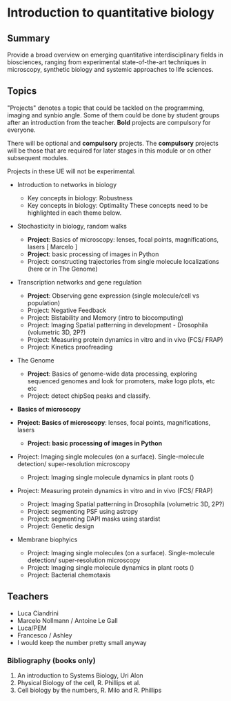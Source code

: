 # Introduction to quantitative biology



## Summary

Provide a broad overview on emerging quantitative interdisciplinary fields in biosciences, ranging from experimental state-of-the-art techniques in microscopy, synthetic biology and systemic approaches to life sciences.

## Topics

"Projects" denotes a topic that could be tackled on the programming, imaging and synbio angle. Some of them could be done by student groups after an introduction from the teacher. **Bold** projects are compulsory for everyone. 

There will be optional and **compulsory** projects. The **compulsory** projects will be those that are required for later stages in this module or on other subsequent modules.

Projects in these UE will not be experimental.

- Introduction to networks in biology
    - Key concepts in biology: Robustness 
    - Key concepts in biology: Optimality
These concepts need to be highlighted in each theme below.

- Stochasticity in biology, random walks
    - **Project**: Basics of microscopy: lenses, focal points, magnifications, lasers [ Marcelo ]
    - **Project**: basic processing of images in Python
    - Project: constructing trajectories from single molecule localizations (here or in The Genome)

- Transcription networks and gene regulation
    - **Project**: Observing gene expression (single molecule/cell vs population)
    - Project: Negative Feedback
    - Project: Bistability and Memory (intro to biocomputing)
    - Project: Imaging Spatial patterning in development - Drosophila (volumetric 3D, 2P?)
    - Project: Measuring protein dynamics in vitro and in vivo (FCS/ FRAP)
    - Project: Kinetics proofreading
    
- The Genome
    - **Project**: Basics of genome-wide data processing, exploring sequenced genomes and look for promoters, make logo plots, etc etc
    - Project: detect chipSeq peaks and classify.
- **Basics of microscopy**
- **Project: Basics of microscopy**: lenses, focal points, magnifications, lasers
    - **Project: basic processing of images in Python**
- Project: Imaging single molecules (on a surface). Single-molecule detection/ super-resolution microscopy
    - Project: Imaging single molecule dynamics in plant roots ()
- Project: Measuring protein dynamics in vitro and in vivo (FCS/ FRAP)
    - Project: Imaging Spatial patterning in Drosophila (volumetric 3D, 2P?)
    - Project: segmenting PSF using astropy
    - Project: segmenting DAPI masks using stardist
    - Project: Genetic design
    
- Membrane biophyics
    - Project: Imaging single molecules (on a surface). Single-molecule detection/ super-resolution microscopy
    - Project: Imaging single molecule dynamics in plant roots ()
    - Project: Bacterial chemotaxis

    



## Teachers

- Luca Ciandrini
- Marcelo Nollmann / Antoine Le Gall
- Luca/PEM
- Francesco / Ashley
- I would keep the number pretty small anyway

### Bibliography (books only)

1. An introduction to Systems Biology, Uri Alon
2. Physical Biology of the cell, R. Phillips et al.
3. Cell biology by the numbers, R. Milo and R. Phillips
